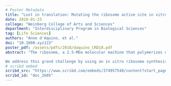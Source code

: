```yaml
---
# Poster Metadata
title: "Lost in translation: Mutating the ribosome active site in vitro"
date: 2018-01-23
college: "Weinberg College of Arts and Sciences"
department: "Interdisciplinary Program in Biological Sciences"
tag: [Life Sciences]
authors: "Anne d'Aquino, et al."
doi: "10.1000.xyz123"
poster_pdf: /assets/pdfs/2018/daquino_CRD18.pdf
abstract: "The ribosome, a 2.5-MDa molecular machine that polymerizes α-amino acids into proteins, is the catalytic workhorse of the translation apparatus. The catalytic capacity of the translation machinery has attracted extensive efforts to repurpose it for novel functions. One key idea is that the natural translation machinery can be harnessed to synthesize polymers containing non-natural building blocks. Expanding the repertoire of ribosomal substrates and functions is a difficult task, however, because the requirement of cell viability severely constrains the alterations that can be made to the ribosome, a catalyst that sustains the life of a cell. These constraints have made the natural ribosome nearly unevolvable and, so far, no generalizable approach for modifying the catalytic peptidyl transferase center (PTC) of the ribosome has been advanced.

We address this grand challenge by using an in vitro ribosome synthesis, assembly, and translation system (termed iSAT) that harnesses the biosynthetic potential of cellular machines without using intact cells. Here, we use iSAT to generate variant ribosomes with mutations in the PTC, and inquire how these modifications impact protein synthesis. Using iSAT, we assembled 180 different variant ribosomes possessing single-base substitutions of 23S rRNA nucleotides in the active site. By successfully quantifying full-length protein synthesis kinetics of iSAT-assembled wild type and mutant ribosomes, we found many key PTC mutations, which were expected to abolish ribosomal activity, still permitted full-length protein synthesis. We also assessed translation fidelity and ribosome assembly, as well as mapped mutant activity onto the ribosome’s crystal structure. Our work provides the first and only comprehensive mapping of the impacts of every mutation within the ribosome’s active site on protein synthesis. The understanding gained from these studies facilitates efforts to engineer and evolve ribosomes for synthetic biology."
# scribd embed
scribd_src: "https://www.scribd.com/embeds/374957548/content?start_page=1&view_mode=scroll&access_key=key-nDjUrn0SsIYnRU2FlXhu&show_recommendations=true"
scribd_id: "doc_2605"
---
```

